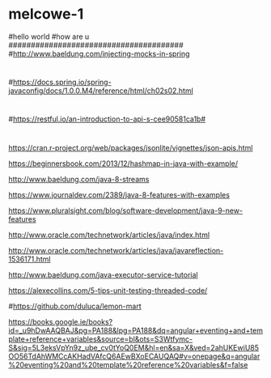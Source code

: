 # melcowe-1
#hello world 
#how are u
#######################################
#http://www.baeldung.com/injecting-mocks-in-spring
#
#https://docs.spring.io/spring-javaconfig/docs/1.0.0.M4/reference/html/ch02s02.html
#
#
#
#https://restful.io/an-introduction-to-api-s-cee90581ca1b#
#

https://cran.r-project.org/web/packages/jsonlite/vignettes/json-apis.html

https://beginnersbook.com/2013/12/hashmap-in-java-with-example/

http://www.baeldung.com/java-8-streams

https://www.journaldev.com/2389/java-8-features-with-examples

https://www.pluralsight.com/blog/software-development/java-9-new-features

http://www.oracle.com/technetwork/articles/java/index.html

http://www.oracle.com/technetwork/articles/java/javareflection-1536171.html

http://www.baeldung.com/java-executor-service-tutorial

https://alexecollins.com/5-tips-unit-testing-threaded-code/

#https://github.com/duluca/lemon-mart

https://books.google.ie/books?id=_u9hDwAAQBAJ&pg=PA188&lpg=PA188&dq=angular+eventing+and+template+reference+variables&source=bl&ots=S3Wtfymc-S&sig=5L3eksVpYn9z_ube_cv0tYoQ0EM&hl=en&sa=X&ved=2ahUKEwiU85OO56TdAhWMCcAKHadVAfcQ6AEwBXoECAUQAQ#v=onepage&q=angular%20eventing%20and%20template%20reference%20variables&f=false
